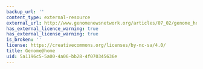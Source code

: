 ```yaml
---
backup_url: ''
content_type: external-resource
external_url: http://www.genomenewsnetwork.org/articles/07_02/genome_home.shtml
has_external_licence_warning: true
has_external_license_warning: true
is_broken: ''
license: https://creativecommons.org/licenses/by-nc-sa/4.0/
title: Genome@home
uid: 5a1196c5-5a00-4a06-bb28-4f070345636e
---
```

